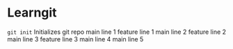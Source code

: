 # Learngit

`git init` Initializes git repo
main line 1
feature line 1
main line 2
feature line 2
main line 3
feature line 3
main line 4
main line 5
